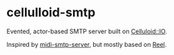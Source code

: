 # cellulloid-smtp

Evented, actor-based SMTP server built on [Celluloid::IO](http://github.com/celluloid/celluloid-io).

Inspired by [midi-smtp-server](https://github.com/4commerce-technologies-AG/midi-smtp-server),
but mostly based on [Reel](http://github.com/celluloid/reel).
